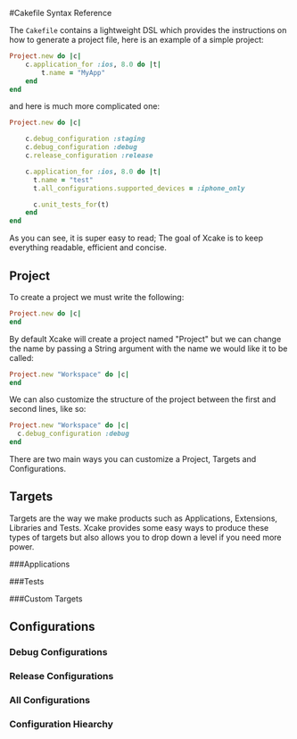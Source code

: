 #Cakefile Syntax Reference

The `Cakefile` contains a lightweight DSL which provides the instructions on how to generate
a project file, here is an example of a simple project:

```ruby
Project.new do |c|
    c.application_for :ios, 8.0 do |t|
        t.name = "MyApp"
    end
end
```

and here is much more complicated one:

```ruby
Project.new do |c|

    c.debug_configuration :staging
    c.debug_configuration :debug
    c.release_configuration :release

    c.application_for :ios, 8.0 do |t|
      t.name = "test"
      t.all_configurations.supported_devices = :iphone_only

      c.unit_tests_for(t)
    end
end
```

As you can see, it is super easy to read; The goal of Xcake is to keep everything
readable, efficient and concise.

## Project

To create a project we must write the following:

```ruby
Project.new do |c|
end
```
By default Xcake will create a project named "Project" but we can change the name
by passing a String argument with the name we would like it to be called:

```ruby
Project.new "Workspace" do |c|
end
```
We can also customize the structure of the project between the first and second lines, like so:

```ruby
Project.new "Workspace" do |c|
  c.debug_configuration :debug
end
```
There are two main ways you can customize a Project, Targets and Configurations.

## Targets

Targets are the way we make products such as Applications, Extensions, Libraries and Tests.
Xcake provides some easy ways to produce these types of targets but also
allows you to drop down a level if you need more power.

###Applications

###Tests

###Custom Targets

## Configurations

### Debug Configurations

### Release Configurations

### All Configurations

### Configuration Hiearchy
